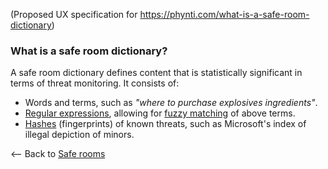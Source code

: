 (Proposed UX specification for https://phynti.com/what-is-a-safe-room-dictionary)

### What is a safe room dictionary?

A safe room dictionary defines content that is statistically significant in terms of threat monitoring. It consists of:

* Words and terms, such as _"where to purchase explosives ingredients"_.
* [Regular expressions][], allowing for [fuzzy matching][] of above terms.
* [Hashes][] (fingerprints) of known threats, such as Microsoft's index of illegal depiction of minors.

<-- Back to [Safe rooms][]

[Fuzzy matching]: https://en.wikipedia.org/wiki/Record_linkage#Probabilistic_record_linkage
[Regular expressions]: https://en.wikipedia.org/wiki/Regular_expression
[Hashes]: https://en.wikipedia.org/wiki/Cryptographic_hash_function
[Safe rooms]: safe-rooms
